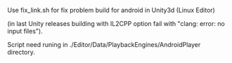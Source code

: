 Use fix_link.sh for fix problem build for android in Unity3d (Linux Editor)

(in last Unity releases building with IL2CPP option fail with "clang: error: no input files").

Script need runing in ./Editor/Data/PlaybackEngines/AndroidPlayer directory.
